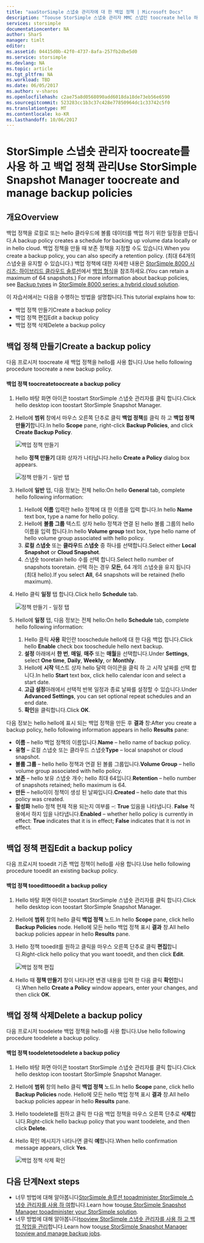 ```yaml
---
title: "aaaStorSimple 스냅숏 관리자에 대 한 백업 정책 | Microsoft Docs"
description: "Toouse StorSimple 스냅숏 관리자 MMC 스냅인 toocreate hello 하 및 예약 된 백업 제어 하는 hello 백업 정책을 관리 하는 방법을 설명 합니다."
services: storsimple
documentationcenter: NA
author: SharS
manager: timlt
editor: 
ms.assetid: 04415d0b-42f0-4737-8afa-257fb2dbe5d0
ms.service: storsimple
ms.devlang: NA
ms.topic: article
ms.tgt_pltfrm: NA
ms.workload: TBD
ms.date: 06/05/2017
ms.author: v-sharos
ms.openlocfilehash: c2ae75a8d0568090add6018da18de73eb56e6590
ms.sourcegitcommit: 523283cc1b3c37c428e77850964dc1c33742c5f0
ms.translationtype: MT
ms.contentlocale: ko-KR
ms.lasthandoff: 10/06/2017
---
```

# <a name="use-storsimple-snapshot-manager-toocreate-and-manage-backup-policies"></a><span data-ttu-id="94ec5-103">StorSimple 스냅숏 관리자 toocreate를 사용 하 고 백업 정책 관리</span><span class="sxs-lookup"><span data-stu-id="94ec5-103">Use StorSimple Snapshot Manager toocreate and manage backup policies</span></span>
## <a name="overview"></a><span data-ttu-id="94ec5-104">개요</span><span class="sxs-lookup"><span data-stu-id="94ec5-104">Overview</span></span>
<span data-ttu-id="94ec5-105">백업 정책을 로컬로 또는 hello 클라우드에 볼륨 데이터를 백업 하기 위한 일정을 만듭니다.</span><span class="sxs-lookup"><span data-stu-id="94ec5-105">A backup policy creates a schedule for backing up volume data locally or in hello cloud.</span></span> <span data-ttu-id="94ec5-106">백업 정책을 만들 때 보존 정책을 지정할 수도 있습니다.</span><span class="sxs-lookup"><span data-stu-id="94ec5-106">When you create a backup policy, you can also specify a retention policy.</span></span> <span data-ttu-id="94ec5-107">(최대 64개의 스냅숏을 유지할 수 있습니다.) 백업 정책에 대한 자세한 내용은 [StorSimple 8000 시리즈: 하이브리드 클라우드 솔루션](storsimple-overview.md)에서 [백업 형식](storsimple-what-is-snapshot-manager.md#backup-types-and-backup-policies)을 참조하세요.</span><span class="sxs-lookup"><span data-stu-id="94ec5-107">(You can retain a maximum of 64 snapshots.) For more information about backup policies, see [Backup types](storsimple-what-is-snapshot-manager.md#backup-types-and-backup-policies) in [StorSimple 8000 series: a hybrid cloud solution](storsimple-overview.md).</span></span>

<span data-ttu-id="94ec5-108">이 자습서에서는 다음을 수행하는 방법을 설명합니다.</span><span class="sxs-lookup"><span data-stu-id="94ec5-108">This tutorial explains how to:</span></span>

* <span data-ttu-id="94ec5-109">백업 정책 만들기</span><span class="sxs-lookup"><span data-stu-id="94ec5-109">Create a backup policy</span></span>
* <span data-ttu-id="94ec5-110">백업 정책 편집</span><span class="sxs-lookup"><span data-stu-id="94ec5-110">Edit a backup policy</span></span>
* <span data-ttu-id="94ec5-111">백업 정책 삭제</span><span class="sxs-lookup"><span data-stu-id="94ec5-111">Delete a backup policy</span></span>

## <a name="create-a-backup-policy"></a><span data-ttu-id="94ec5-112">백업 정책 만들기</span><span class="sxs-lookup"><span data-stu-id="94ec5-112">Create a backup policy</span></span>
<span data-ttu-id="94ec5-113">다음 프로시저 toocreate 새 백업 정책을 hello를 사용 합니다.</span><span class="sxs-lookup"><span data-stu-id="94ec5-113">Use hello following procedure toocreate a new backup policy.</span></span>

#### <a name="toocreate-a-backup-policy"></a><span data-ttu-id="94ec5-114">백업 정책 toocreate</span><span class="sxs-lookup"><span data-stu-id="94ec5-114">toocreate a backup policy</span></span>
1. <span data-ttu-id="94ec5-115">Hello 바탕 화면 아이콘 toostart StorSimple 스냅숏 관리자를 클릭 합니다.</span><span class="sxs-lookup"><span data-stu-id="94ec5-115">Click hello desktop icon toostart StorSimple Snapshot Manager.</span></span>
2. <span data-ttu-id="94ec5-116">Hello에 **범위** 창에서 마우스 오른쪽 단추로 클릭 **백업 정책**를 클릭 하 고 **백업 정책 만들기**합니다.</span><span class="sxs-lookup"><span data-stu-id="94ec5-116">In hello **Scope** pane, right-click **Backup Policies**, and click **Create Backup Policy**.</span></span>

    ![백업 정책 만들기](./media/storsimple-snapshot-manager-manage-backup-policies/HCS_SSM_Create_BU_policy.png)

    <span data-ttu-id="94ec5-118">hello **정책 만들기** 대화 상자가 나타납니다.</span><span class="sxs-lookup"><span data-stu-id="94ec5-118">hello **Create a Policy** dialog box appears.</span></span>

    ![정책 만들기 - 일반 탭](./media/storsimple-snapshot-manager-manage-backup-policies/HCS_SSM_Create_policy_general.png)
3. <span data-ttu-id="94ec5-120">Hello에 **일반** 탭, 다음 정보는 전체 hello:</span><span class="sxs-lookup"><span data-stu-id="94ec5-120">On hello **General** tab, complete hello following information:</span></span>

   1. <span data-ttu-id="94ec5-121">Hello에 **이름** 입력란 hello 정책에 대 한 이름을 입력 합니다.</span><span class="sxs-lookup"><span data-stu-id="94ec5-121">In hello **Name** text box, type a name for hello policy.</span></span>
   2. <span data-ttu-id="94ec5-122">Hello에 **볼륨 그룹** 텍스트 상자 hello 정책과 연결 된 hello 볼륨 그룹의 hello 이름을 입력 합니다.</span><span class="sxs-lookup"><span data-stu-id="94ec5-122">In hello **Volume group** text box, type hello name of hello volume group associated with hello policy.</span></span>
   3. <span data-ttu-id="94ec5-123">**로컬 스냅숏** 또는 **클라우드 스냅숏** 중 하나를 선택합니다.</span><span class="sxs-lookup"><span data-stu-id="94ec5-123">Select either **Local Snapshot** or **Cloud Snapshot**.</span></span>
   4. <span data-ttu-id="94ec5-124">스냅숏 tooretain hello 수를 선택 합니다.</span><span class="sxs-lookup"><span data-stu-id="94ec5-124">Select hello number of snapshots tooretain.</span></span> <span data-ttu-id="94ec5-125">선택 하는 경우 **모든**, 64 개의 스냅숏을 유지 됩니다 (최대 hello).</span><span class="sxs-lookup"><span data-stu-id="94ec5-125">If you select **All**, 64 snapshots will be retained (hello maximum).</span></span>
4. <span data-ttu-id="94ec5-126">Hello 클릭 **일정** 탭 합니다.</span><span class="sxs-lookup"><span data-stu-id="94ec5-126">Click hello **Schedule** tab.</span></span>

    ![정책 만들기 - 일정 탭](./media/storsimple-snapshot-manager-manage-backup-policies/HCS_SSM_Create_policy_schedule.png)
5. <span data-ttu-id="94ec5-128">Hello에 **일정** 탭, 다음 정보는 전체 hello:</span><span class="sxs-lookup"><span data-stu-id="94ec5-128">On hello **Schedule** tab, complete hello following information:</span></span>

   1. <span data-ttu-id="94ec5-129">Hello 클릭 **사용** 확인란 tooschedule hello에 대 한 다음 백업 합니다.</span><span class="sxs-lookup"><span data-stu-id="94ec5-129">Click hello **Enable** check box tooschedule hello next backup.</span></span>
   2. <span data-ttu-id="94ec5-130">**설정** 아래에서 **한 번**, **매일**, **매주** 또는 **매월**을 선택합니다.</span><span class="sxs-lookup"><span data-stu-id="94ec5-130">Under **Settings**, select **One time**, **Daily**, **Weekly**, or **Monthly**.</span></span>
   3. <span data-ttu-id="94ec5-131">Hello에 **시작** 텍스트 상자 hello 달력 아이콘을 클릭 하 고 시작 날짜를 선택 합니다.</span><span class="sxs-lookup"><span data-stu-id="94ec5-131">In hello **Start** text box, click hello calendar icon and select a start date.</span></span>
   4. <span data-ttu-id="94ec5-132">**고급 설정**아래에서 선택적 반복 일정과 종료 날짜를 설정할 수 있습니다.</span><span class="sxs-lookup"><span data-stu-id="94ec5-132">Under **Advanced Settings**, you can set optional repeat schedules and an end date.</span></span>
   5. <span data-ttu-id="94ec5-133">**확인**을 클릭합니다.</span><span class="sxs-lookup"><span data-stu-id="94ec5-133">Click **OK**.</span></span>

<span data-ttu-id="94ec5-134">다음 정보는 hello hello에 표시 되는 백업 정책을 만든 후 **결과** 창:</span><span class="sxs-lookup"><span data-stu-id="94ec5-134">After you create a backup policy, hello following information appears in hello **Results** pane:</span></span>

* <span data-ttu-id="94ec5-135">**이름** – hello 백업 정책의 이름입니다.</span><span class="sxs-lookup"><span data-stu-id="94ec5-135">**Name** – hello name of backup policy.</span></span>
* <span data-ttu-id="94ec5-136">**유형** – 로컬 스냅숏 또는 클라우드 스냅숏</span><span class="sxs-lookup"><span data-stu-id="94ec5-136">**Type** – local snapshot or cloud snapshot.</span></span>
* <span data-ttu-id="94ec5-137">**볼륨 그룹** – hello hello 정책과 연결 된 볼륨 그룹입니다.</span><span class="sxs-lookup"><span data-stu-id="94ec5-137">**Volume Group** – hello volume group associated with hello policy.</span></span>
* <span data-ttu-id="94ec5-138">**보존** – hello 보유 스냅숏 개수; hello 최대 64입니다.</span><span class="sxs-lookup"><span data-stu-id="94ec5-138">**Retention** – hello number of snapshots retained; hello maximum is 64.</span></span>
* <span data-ttu-id="94ec5-139">**만든** – hello이이 정책이 생성 된 날짜입니다.</span><span class="sxs-lookup"><span data-stu-id="94ec5-139">**Created** – hello date that this policy was created.</span></span>
* <span data-ttu-id="94ec5-140">**활성화** hello 정책 현재 적용 되는지 여부를 –: **True** 있음을 나타냅니다. **False** 적용에서 하지 임을 나타냅니다.</span><span class="sxs-lookup"><span data-stu-id="94ec5-140">**Enabled** – whether hello policy is currently in effect: **True** indicates that it is in effect; **False** indicates that it is not in effect.</span></span>

## <a name="edit-a-backup-policy"></a><span data-ttu-id="94ec5-141">백업 정책 편집</span><span class="sxs-lookup"><span data-stu-id="94ec5-141">Edit a backup policy</span></span>
<span data-ttu-id="94ec5-142">다음 프로시저 tooedit 기존 백업 정책이 hello를 사용 합니다.</span><span class="sxs-lookup"><span data-stu-id="94ec5-142">Use hello following procedure tooedit an existing backup policy.</span></span>

#### <a name="tooedit-a-backup-policy"></a><span data-ttu-id="94ec5-143">백업 정책 tooedit</span><span class="sxs-lookup"><span data-stu-id="94ec5-143">tooedit a backup policy</span></span>
1. <span data-ttu-id="94ec5-144">Hello 바탕 화면 아이콘 toostart StorSimple 스냅숏 관리자를 클릭 합니다.</span><span class="sxs-lookup"><span data-stu-id="94ec5-144">Click hello desktop icon toostart StorSimple Snapshot Manager.</span></span>
2. <span data-ttu-id="94ec5-145">Hello에 **범위** 창의 hello 클릭 **백업 정책** 노드.</span><span class="sxs-lookup"><span data-stu-id="94ec5-145">In hello **Scope** pane, click hello **Backup Policies** node.</span></span> <span data-ttu-id="94ec5-146">Hello에 모든 hello 백업 정책 표시 **결과** 창.</span><span class="sxs-lookup"><span data-stu-id="94ec5-146">All hello backup policies appear in hello **Results** pane.</span></span>
3. <span data-ttu-id="94ec5-147">Hello 정책 tooedit를 원하고 클릭을 마우스 오른쪽 단추로 클릭 **편집**합니다.</span><span class="sxs-lookup"><span data-stu-id="94ec5-147">Right-click hello policy that you want tooedit, and then click **Edit**.</span></span>

    ![백업 정책 편집](./media/storsimple-snapshot-manager-manage-backup-policies/HCS_SSM_Edit_BU_policy.png)
4. <span data-ttu-id="94ec5-149">Hello 때 **정책 만들기** 창이 나타나면 변경 내용을 입력 한 다음 클릭 **확인**합니다.</span><span class="sxs-lookup"><span data-stu-id="94ec5-149">When hello **Create a Policy** window appears, enter your changes, and then click **OK**.</span></span>

## <a name="delete-a-backup-policy"></a><span data-ttu-id="94ec5-150">백업 정책 삭제</span><span class="sxs-lookup"><span data-stu-id="94ec5-150">Delete a backup policy</span></span>
<span data-ttu-id="94ec5-151">다음 프로시저 toodelete 백업 정책을 hello를 사용 합니다.</span><span class="sxs-lookup"><span data-stu-id="94ec5-151">Use hello following procedure toodelete a backup policy.</span></span>

#### <a name="toodelete-a-backup-policy"></a><span data-ttu-id="94ec5-152">백업 정책 toodelete</span><span class="sxs-lookup"><span data-stu-id="94ec5-152">toodelete a backup policy</span></span>
1. <span data-ttu-id="94ec5-153">Hello 바탕 화면 아이콘 toostart StorSimple 스냅숏 관리자를 클릭 합니다.</span><span class="sxs-lookup"><span data-stu-id="94ec5-153">Click hello desktop icon toostart StorSimple Snapshot Manager.</span></span>
2. <span data-ttu-id="94ec5-154">Hello에 **범위** 창의 hello 클릭 **백업 정책** 노드.</span><span class="sxs-lookup"><span data-stu-id="94ec5-154">In hello **Scope** pane, click hello **Backup Policies** node.</span></span> <span data-ttu-id="94ec5-155">Hello에 모든 hello 백업 정책 표시 **결과** 창.</span><span class="sxs-lookup"><span data-stu-id="94ec5-155">All hello backup policies appear in hello **Results** pane.</span></span>
3. <span data-ttu-id="94ec5-156">Hello toodelete를 원하고 클릭 한 다음 백업 정책을 마우스 오른쪽 단추로 **삭제**합니다.</span><span class="sxs-lookup"><span data-stu-id="94ec5-156">Right-click hello backup policy that you want toodelete, and then click **Delete**.</span></span>
4. <span data-ttu-id="94ec5-157">Hello 확인 메시지가 나타나면 클릭 **예**합니다.</span><span class="sxs-lookup"><span data-stu-id="94ec5-157">When hello confirmation message appears, click **Yes**.</span></span>

    ![백업 정책 삭제 확인](./media/storsimple-snapshot-manager-manage-backup-policies/HCS_SSM_Delete_BU_policy.png)

## <a name="next-steps"></a><span data-ttu-id="94ec5-159">다음 단계</span><span class="sxs-lookup"><span data-stu-id="94ec5-159">Next steps</span></span>
* <span data-ttu-id="94ec5-160">너무 방법에 대해 알아봅니다[StorSimple 솔루션 tooadminister StorSimple 스냅숏 관리자를 사용 하 여](storsimple-snapshot-manager-admin.md)합니다.</span><span class="sxs-lookup"><span data-stu-id="94ec5-160">Learn how too[use StorSimple Snapshot Manager tooadminister your StorSimple solution](storsimple-snapshot-manager-admin.md).</span></span>
* <span data-ttu-id="94ec5-161">너무 방법에 대해 알아봅니다[tooview StorSimple 스냅숏 관리자를 사용 하 고 백업 작업을 관리](storsimple-snapshot-manager-manage-backup-jobs.md)합니다.</span><span class="sxs-lookup"><span data-stu-id="94ec5-161">Learn how too[use StorSimple Snapshot Manager tooview and manage backup jobs](storsimple-snapshot-manager-manage-backup-jobs.md).</span></span>
